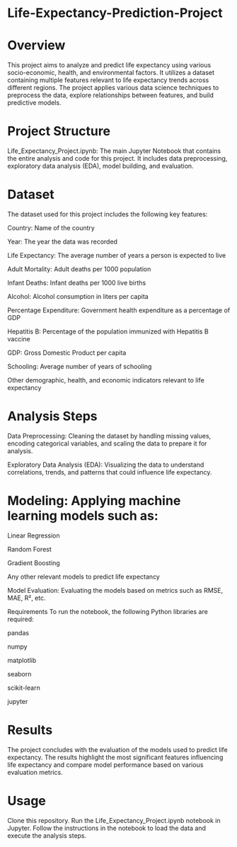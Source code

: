 # Life-Expectancy-Prediction-Project

# Overview
This project aims to analyze and predict life expectancy using various socio-economic, health, and environmental factors. It utilizes a dataset containing multiple features relevant to life expectancy trends across different regions. The project applies various data science techniques to preprocess the data, explore relationships between features, and build predictive models.

# Project Structure
Life_Expectancy_Project.ipynb: The main Jupyter Notebook that contains the entire analysis and code for this project. It includes data preprocessing, exploratory data analysis (EDA), model building, and evaluation.

# Dataset
The dataset used for this project includes the following key features:

Country: Name of the country

Year: The year the data was recorded

Life Expectancy: The average number of years a person is expected to live

Adult Mortality: Adult deaths per 1000 population

Infant Deaths: Infant deaths per 1000 live births

Alcohol: Alcohol consumption in liters per capita

Percentage Expenditure: Government health expenditure as a percentage of GDP

Hepatitis B: Percentage of the population immunized with Hepatitis B vaccine

GDP: Gross Domestic Product per capita

Schooling: Average number of years of schooling

Other demographic, health, and economic indicators relevant to life expectancy




# Analysis Steps
Data Preprocessing: Cleaning the dataset by handling missing values, encoding categorical variables, and scaling the data to prepare it for analysis.

Exploratory Data Analysis (EDA): Visualizing the data to understand correlations, trends, and patterns that could influence life expectancy.


# Modeling: Applying machine learning models such as:

Linear Regression

Random Forest

Gradient Boosting

Any other relevant models to predict life expectancy

Model Evaluation: Evaluating the models based on metrics such as RMSE, MAE, R², etc.


Requirements
To run the notebook, the following Python libraries are required:

pandas

numpy

matplotlib

seaborn

scikit-learn

jupyter


# Results
The project concludes with the evaluation of the models used to predict life expectancy. The results highlight the most significant features influencing life expectancy and compare model performance based on various evaluation metrics.

# Usage
Clone this repository.
Run the Life_Expectancy_Project.ipynb notebook in Jupyter.
Follow the instructions in the notebook to load the data and execute the analysis steps.




